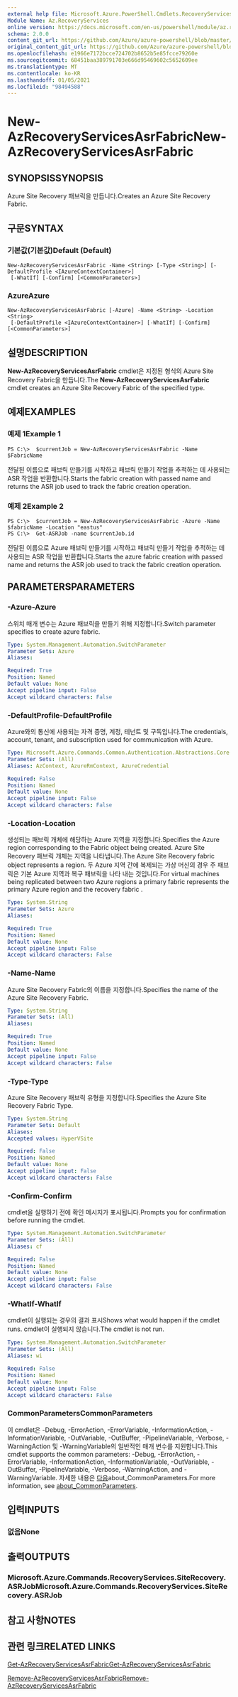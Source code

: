 ```yaml
---
external help file: Microsoft.Azure.PowerShell.Cmdlets.RecoveryServices.SiteRecovery.dll-Help.xml
Module Name: Az.RecoveryServices
online version: https://docs.microsoft.com/en-us/powershell/module/az.recoveryservices/new-azrecoveryservicesasrfabric
schema: 2.0.0
content_git_url: https://github.com/Azure/azure-powershell/blob/master/src/RecoveryServices/RecoveryServices/help/New-AzRecoveryServicesAsrFabric.md
original_content_git_url: https://github.com/Azure/azure-powershell/blob/master/src/RecoveryServices/RecoveryServices/help/New-AzRecoveryServicesAsrFabric.md
ms.openlocfilehash: e1966e7172bcce724702b8652b5e85fcce79260e
ms.sourcegitcommit: 68451baa389791703e666d95469602c5652609ee
ms.translationtype: MT
ms.contentlocale: ko-KR
ms.lasthandoff: 01/05/2021
ms.locfileid: "98494588"
---
```

# <span data-ttu-id="b48dc-101">New-AzRecoveryServicesAsrFabric</span><span class="sxs-lookup"><span data-stu-id="b48dc-101">New-AzRecoveryServicesAsrFabric</span></span>

## <span data-ttu-id="b48dc-102">SYNOPSIS</span><span class="sxs-lookup"><span data-stu-id="b48dc-102">SYNOPSIS</span></span>
<span data-ttu-id="b48dc-103">Azure Site Recovery 패브릭을 만듭니다.</span><span class="sxs-lookup"><span data-stu-id="b48dc-103">Creates an Azure Site Recovery Fabric.</span></span>

## <span data-ttu-id="b48dc-104">구문</span><span class="sxs-lookup"><span data-stu-id="b48dc-104">SYNTAX</span></span>

### <span data-ttu-id="b48dc-105">기본값(기본값)</span><span class="sxs-lookup"><span data-stu-id="b48dc-105">Default (Default)</span></span>
```
New-AzRecoveryServicesAsrFabric -Name <String> [-Type <String>] [-DefaultProfile <IAzureContextContainer>]
 [-WhatIf] [-Confirm] [<CommonParameters>]
```

### <span data-ttu-id="b48dc-106">Azure</span><span class="sxs-lookup"><span data-stu-id="b48dc-106">Azure</span></span>
```
New-AzRecoveryServicesAsrFabric [-Azure] -Name <String> -Location <String>
 [-DefaultProfile <IAzureContextContainer>] [-WhatIf] [-Confirm] [<CommonParameters>]
```

## <span data-ttu-id="b48dc-107">설명</span><span class="sxs-lookup"><span data-stu-id="b48dc-107">DESCRIPTION</span></span>
<span data-ttu-id="b48dc-108">**New-AzRecoveryServicesAsrFabric** cmdlet은 지정된 형식의 Azure Site Recovery Fabric을 만듭니다.</span><span class="sxs-lookup"><span data-stu-id="b48dc-108">The **New-AzRecoveryServicesAsrFabric** cmdlet creates an Azure Site Recovery Fabric of the specified type.</span></span>

## <span data-ttu-id="b48dc-109">예제</span><span class="sxs-lookup"><span data-stu-id="b48dc-109">EXAMPLES</span></span>

### <span data-ttu-id="b48dc-110">예제 1</span><span class="sxs-lookup"><span data-stu-id="b48dc-110">Example 1</span></span>
```
PS C:\>  $currentJob = New-AzRecoveryServicesAsrFabric -Name $FabricName
```

<span data-ttu-id="b48dc-111">전달된 이름으로 패브릭 만들기를 시작하고 패브릭 만들기 작업을 추적하는 데 사용되는 ASR 작업을 반환합니다.</span><span class="sxs-lookup"><span data-stu-id="b48dc-111">Starts the fabric creation with passed name and returns the ASR job used to track the fabric creation operation.</span></span>

### <span data-ttu-id="b48dc-112">예제 2</span><span class="sxs-lookup"><span data-stu-id="b48dc-112">Example 2</span></span>
```
PS C:\>  $currentJob = New-AzRecoveryServicesAsrFabric -Azure -Name $fabricName -Location "eastus"
PS C:\>  Get-ASRJob -name $currentJob.id
```

<span data-ttu-id="b48dc-113">전달된 이름으로 Azure 패브릭 만들기를 시작하고 패브릭 만들기 작업을 추적하는 데 사용되는 ASR 작업을 반환합니다.</span><span class="sxs-lookup"><span data-stu-id="b48dc-113">Starts the azure fabric creation with passed name and returns the ASR job used to track the fabric creation operation.</span></span>

## <span data-ttu-id="b48dc-114">PARAMETERS</span><span class="sxs-lookup"><span data-stu-id="b48dc-114">PARAMETERS</span></span>

### <span data-ttu-id="b48dc-115">-Azure</span><span class="sxs-lookup"><span data-stu-id="b48dc-115">-Azure</span></span>
<span data-ttu-id="b48dc-116">스위치 매개 변수는 Azure 패브릭을 만들기 위해 지정합니다.</span><span class="sxs-lookup"><span data-stu-id="b48dc-116">Switch parameter specifies to create azure fabric.</span></span>

```yaml
Type: System.Management.Automation.SwitchParameter
Parameter Sets: Azure
Aliases:

Required: True
Position: Named
Default value: None
Accept pipeline input: False
Accept wildcard characters: False
```

### <span data-ttu-id="b48dc-117">-DefaultProfile</span><span class="sxs-lookup"><span data-stu-id="b48dc-117">-DefaultProfile</span></span>
<span data-ttu-id="b48dc-118">Azure와의 통신에 사용되는 자격 증명, 계정, 테넌트 및 구독입니다.</span><span class="sxs-lookup"><span data-stu-id="b48dc-118">The credentials, account, tenant, and subscription used for communication with Azure.</span></span>


```yaml
Type: Microsoft.Azure.Commands.Common.Authentication.Abstractions.Core.IAzureContextContainer
Parameter Sets: (All)
Aliases: AzContext, AzureRmContext, AzureCredential

Required: False
Position: Named
Default value: None
Accept pipeline input: False
Accept wildcard characters: False
```

### <span data-ttu-id="b48dc-119">-Location</span><span class="sxs-lookup"><span data-stu-id="b48dc-119">-Location</span></span>
<span data-ttu-id="b48dc-120">생성되는 패브릭 개체에 해당하는 Azure 지역을 지정합니다.</span><span class="sxs-lookup"><span data-stu-id="b48dc-120">Specifies the Azure region corresponding to the Fabric object being created.</span></span> <span data-ttu-id="b48dc-121">Azure Site Recovery 패브릭 개체는 지역을 나타냅니다.</span><span class="sxs-lookup"><span data-stu-id="b48dc-121">The Azure Site Recovery fabric object represents a region.</span></span> <span data-ttu-id="b48dc-122">두 Azure 지역 간에 복제되는 가상 머신의 경우 주 패브릭은 기본 Azure 지역과 복구 패브릭을 나타 내는 것입니다.</span><span class="sxs-lookup"><span data-stu-id="b48dc-122">For virtual machines being replicated between two Azure regions  a primary fabric represents the primary Azure region and the recovery fabric .</span></span>

```yaml
Type: System.String
Parameter Sets: Azure
Aliases:

Required: True
Position: Named
Default value: None
Accept pipeline input: False
Accept wildcard characters: False
```

### <span data-ttu-id="b48dc-123">-Name</span><span class="sxs-lookup"><span data-stu-id="b48dc-123">-Name</span></span>
<span data-ttu-id="b48dc-124">Azure Site Recovery Fabric의 이름을 지정합니다.</span><span class="sxs-lookup"><span data-stu-id="b48dc-124">Specifies the name of the Azure Site Recovery Fabric.</span></span>

```yaml
Type: System.String
Parameter Sets: (All)
Aliases:

Required: True
Position: Named
Default value: None
Accept pipeline input: False
Accept wildcard characters: False
```

### <span data-ttu-id="b48dc-125">-Type</span><span class="sxs-lookup"><span data-stu-id="b48dc-125">-Type</span></span>
<span data-ttu-id="b48dc-126">Azure Site Recovery 패브릭 유형을 지정합니다.</span><span class="sxs-lookup"><span data-stu-id="b48dc-126">Specifies the Azure Site Recovery Fabric Type.</span></span>

```yaml
Type: System.String
Parameter Sets: Default
Aliases:
Accepted values: HyperVSite

Required: False
Position: Named
Default value: None
Accept pipeline input: False
Accept wildcard characters: False
```

### <span data-ttu-id="b48dc-127">-Confirm</span><span class="sxs-lookup"><span data-stu-id="b48dc-127">-Confirm</span></span>
<span data-ttu-id="b48dc-128">cmdlet을 실행하기 전에 확인 메시지가 표시됩니다.</span><span class="sxs-lookup"><span data-stu-id="b48dc-128">Prompts you for confirmation before running the cmdlet.</span></span>

```yaml
Type: System.Management.Automation.SwitchParameter
Parameter Sets: (All)
Aliases: cf

Required: False
Position: Named
Default value: None
Accept pipeline input: False
Accept wildcard characters: False
```

### <span data-ttu-id="b48dc-129">-WhatIf</span><span class="sxs-lookup"><span data-stu-id="b48dc-129">-WhatIf</span></span>
<span data-ttu-id="b48dc-130">cmdlet이 실행되는 경우의 결과 표시</span><span class="sxs-lookup"><span data-stu-id="b48dc-130">Shows what would happen if the cmdlet runs.</span></span> <span data-ttu-id="b48dc-131">cmdlet이 실행되지 않습니다.</span><span class="sxs-lookup"><span data-stu-id="b48dc-131">The cmdlet is not run.</span></span>

```yaml
Type: System.Management.Automation.SwitchParameter
Parameter Sets: (All)
Aliases: wi

Required: False
Position: Named
Default value: None
Accept pipeline input: False
Accept wildcard characters: False
```

### <span data-ttu-id="b48dc-132">CommonParameters</span><span class="sxs-lookup"><span data-stu-id="b48dc-132">CommonParameters</span></span>
<span data-ttu-id="b48dc-133">이 cmdlet은 -Debug, -ErrorAction, -ErrorVariable, -InformationAction, -InformationVariable, -OutVariable, -OutBuffer, -PipelineVariable, -Verbose, -WarningAction 및 -WarningVariable의 일반적인 매개 변수를 지원합니다.</span><span class="sxs-lookup"><span data-stu-id="b48dc-133">This cmdlet supports the common parameters: -Debug, -ErrorAction, -ErrorVariable, -InformationAction, -InformationVariable, -OutVariable, -OutBuffer, -PipelineVariable, -Verbose, -WarningAction, and -WarningVariable.</span></span> <span data-ttu-id="b48dc-134">자세한 내용은 [다음](http://go.microsoft.com/fwlink/?LinkID=113216)about_CommonParameters.</span><span class="sxs-lookup"><span data-stu-id="b48dc-134">For more information, see [about_CommonParameters](http://go.microsoft.com/fwlink/?LinkID=113216).</span></span>

## <span data-ttu-id="b48dc-135">입력</span><span class="sxs-lookup"><span data-stu-id="b48dc-135">INPUTS</span></span>

### <span data-ttu-id="b48dc-136">없음</span><span class="sxs-lookup"><span data-stu-id="b48dc-136">None</span></span>

## <span data-ttu-id="b48dc-137">출력</span><span class="sxs-lookup"><span data-stu-id="b48dc-137">OUTPUTS</span></span>

### <span data-ttu-id="b48dc-138">Microsoft.Azure.Commands.RecoveryServices.SiteRecovery.ASRJob</span><span class="sxs-lookup"><span data-stu-id="b48dc-138">Microsoft.Azure.Commands.RecoveryServices.SiteRecovery.ASRJob</span></span>

## <span data-ttu-id="b48dc-139">참고 사항</span><span class="sxs-lookup"><span data-stu-id="b48dc-139">NOTES</span></span>

## <span data-ttu-id="b48dc-140">관련 링크</span><span class="sxs-lookup"><span data-stu-id="b48dc-140">RELATED LINKS</span></span>

[<span data-ttu-id="b48dc-141">Get-AzRecoveryServicesAsrFabric</span><span class="sxs-lookup"><span data-stu-id="b48dc-141">Get-AzRecoveryServicesAsrFabric</span></span>](./Get-AzRecoveryServicesAsrFabric.md)

[<span data-ttu-id="b48dc-142">Remove-AzRecoveryServicesAsrFabric</span><span class="sxs-lookup"><span data-stu-id="b48dc-142">Remove-AzRecoveryServicesAsrFabric</span></span>](./Remove-AzRecoveryServicesAsrFabric.md)
